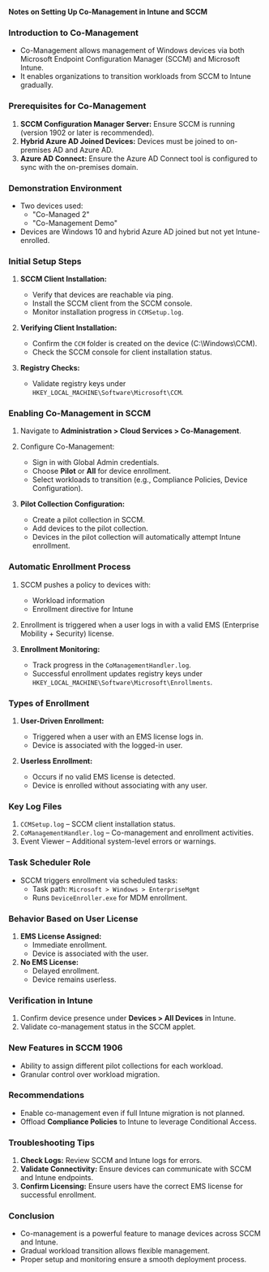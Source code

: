 **Notes on Setting Up Co-Management in Intune and SCCM**

### Introduction to Co-Management
- Co-Management allows management of Windows devices via both Microsoft Endpoint Configuration Manager (SCCM) and Microsoft Intune.
- It enables organizations to transition workloads from SCCM to Intune gradually.

### Prerequisites for Co-Management
1. **SCCM Configuration Manager Server:** Ensure SCCM is running (version 1902 or later is recommended).
2. **Hybrid Azure AD Joined Devices:** Devices must be joined to on-premises AD and Azure AD.
3. **Azure AD Connect:** Ensure the Azure AD Connect tool is configured to sync with the on-premises domain.

### Demonstration Environment
- Two devices used:
  - "Co-Managed 2"
  - "Co-Management Demo"
- Devices are Windows 10 and hybrid Azure AD joined but not yet Intune-enrolled.

### Initial Setup Steps
1. **SCCM Client Installation:**
   - Verify that devices are reachable via ping.
   - Install the SCCM client from the SCCM console.
   - Monitor installation progress in `CCMSetup.log`.

2. **Verifying Client Installation:**
   - Confirm the `CCM` folder is created on the device (C:\Windows\CCM).
   - Check the SCCM console for client installation status.

3. **Registry Checks:**
   - Validate registry keys under `HKEY_LOCAL_MACHINE\Software\Microsoft\CCM`.

### Enabling Co-Management in SCCM
1. Navigate to **Administration > Cloud Services > Co-Management**.
2. Configure Co-Management:
   - Sign in with Global Admin credentials.
   - Choose **Pilot** or **All** for device enrollment.
   - Select workloads to transition (e.g., Compliance Policies, Device Configuration).

3. **Pilot Collection Configuration:**
   - Create a pilot collection in SCCM.
   - Add devices to the pilot collection.
   - Devices in the pilot collection will automatically attempt Intune enrollment.

### Automatic Enrollment Process
1. SCCM pushes a policy to devices with:
   - Workload information
   - Enrollment directive for Intune

2. Enrollment is triggered when a user logs in with a valid EMS (Enterprise Mobility + Security) license.

3. **Enrollment Monitoring:**
   - Track progress in the `CoManagementHandler.log`.
   - Successful enrollment updates registry keys under `HKEY_LOCAL_MACHINE\Software\Microsoft\Enrollments`.

### Types of Enrollment
1. **User-Driven Enrollment:**
   - Triggered when a user with an EMS license logs in.
   - Device is associated with the logged-in user.

2. **Userless Enrollment:**
   - Occurs if no valid EMS license is detected.
   - Device is enrolled without associating with any user.

### Key Log Files
1. `CCMSetup.log` – SCCM client installation status.
2. `CoManagementHandler.log` – Co-management and enrollment activities.
3. Event Viewer – Additional system-level errors or warnings.

### Task Scheduler Role
- SCCM triggers enrollment via scheduled tasks:
  - Task path: `Microsoft > Windows > EnterpriseMgmt`
  - Runs `DeviceEnroller.exe` for MDM enrollment.

### Behavior Based on User License
1. **EMS License Assigned:**
   - Immediate enrollment.
   - Device is associated with the user.
2. **No EMS License:**
   - Delayed enrollment.
   - Device remains userless.

### Verification in Intune
1. Confirm device presence under **Devices > All Devices** in Intune.
2. Validate co-management status in the SCCM applet.

### New Features in SCCM 1906
- Ability to assign different pilot collections for each workload.
- Granular control over workload migration.

### Recommendations
- Enable co-management even if full Intune migration is not planned.
- Offload **Compliance Policies** to Intune to leverage Conditional Access.

### Troubleshooting Tips
1. **Check Logs:** Review SCCM and Intune logs for errors.
2. **Validate Connectivity:** Ensure devices can communicate with SCCM and Intune endpoints.
3. **Confirm Licensing:** Ensure users have the correct EMS license for successful enrollment.

### Conclusion
- Co-management is a powerful feature to manage devices across SCCM and Intune.
- Gradual workload transition allows flexible management.
- Proper setup and monitoring ensure a smooth deployment process.

